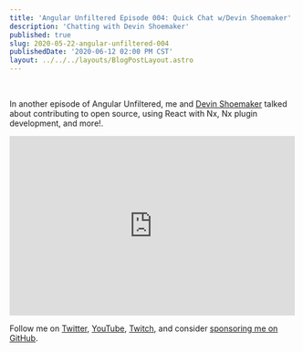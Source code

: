 ```yaml
---
title: 'Angular Unfiltered Episode 004: Quick Chat w/Devin Shoemaker'
description: 'Chatting with Devin Shoemaker'
published: true
slug: 2020-05-22-angular-unfiltered-004
publishedDate: '2020-06-12 02:00 PM CST'
layout: ../../../layouts/BlogPostLayout.astro
---
```


<br/>

In another episode of Angular Unfiltered, me and [Devin Shoemaker](https://twitter.com/paranoidcoder) talked about contributing to open source, using React with Nx, Nx plugin development, and more!.

<div class="flex justify-center">
  <iframe width="500" height="315" src="https://www.youtube.com/embed/itCw_Esr12Q" frameborder="0" allow="accelerometer; autoplay; encrypted-media; gyroscope; picture-in-picture" allowfullscreen></iframe>
</div>

Follow me on [Twitter](https://twitter.com/brandontroberts), [YouTube](https://youtube.com/brandonrobertsdev), [Twitch](https://twitch.tv/brandontroberts), and consider [sponsoring me on GitHub](https://github.com/sponsors/brandonroberts).
